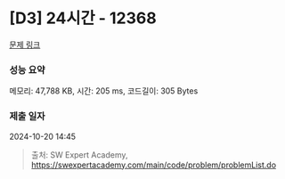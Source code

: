 # [D3] 24시간 - 12368 

[문제 링크](https://swexpertacademy.com/main/code/problem/problemDetail.do?contestProbId=AXsEBlLqedsDFARX) 

### 성능 요약

메모리: 47,788 KB, 시간: 205 ms, 코드길이: 305 Bytes

### 제출 일자

2024-10-20 14:45



> 출처: SW Expert Academy, https://swexpertacademy.com/main/code/problem/problemList.do